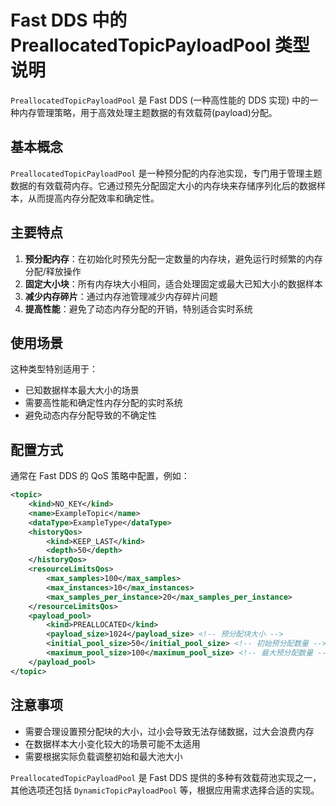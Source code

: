 # Fast DDS 中的 PreallocatedTopicPayloadPool 类型说明

`PreallocatedTopicPayloadPool` 是 Fast DDS (一种高性能的 DDS 实现) 中的一种内存管理策略，用于高效处理主题数据的有效载荷(payload)分配。

## 基本概念

`PreallocatedTopicPayloadPool` 是一种预分配的内存池实现，专门用于管理主题数据的有效载荷内存。它通过预先分配固定大小的内存块来存储序列化后的数据样本，从而提高内存分配效率和确定性。

## 主要特点

1. **预分配内存**：在初始化时预先分配一定数量的内存块，避免运行时频繁的内存分配/释放操作
2. **固定大小块**：所有内存块大小相同，适合处理固定或最大已知大小的数据样本
3. **减少内存碎片**：通过内存池管理减少内存碎片问题
4. **提高性能**：避免了动态内存分配的开销，特别适合实时系统

## 使用场景

这种类型特别适用于：
- 已知数据样本最大大小的场景
- 需要高性能和确定性内存分配的实时系统
- 避免动态内存分配导致的不确定性

## 配置方式

通常在 Fast DDS 的 QoS 策略中配置，例如：

```xml
<topic>
    <kind>NO_KEY</kind>
    <name>ExampleTopic</name>
    <dataType>ExampleType</dataType>
    <historyQos>
        <kind>KEEP_LAST</kind>
        <depth>50</depth>
    </historyQos>
    <resourceLimitsQos>
        <max_samples>100</max_samples>
        <max_instances>10</max_instances>
        <max_samples_per_instance>20</max_samples_per_instance>
    </resourceLimitsQos>
    <payload_pool>
        <kind>PREALLOCATED</kind>
        <payload_size>1024</payload_size> <!-- 预分配块大小 -->
        <initial_pool_size>50</initial_pool_size> <!-- 初始预分配数量 -->
        <maximum_pool_size>100</maximum_pool_size> <!-- 最大预分配数量 -->
    </payload_pool>
</topic>
```

## 注意事项

- 需要合理设置预分配块的大小，过小会导致无法存储数据，过大会浪费内存
- 在数据样本大小变化较大的场景可能不太适用
- 需要根据实际负载调整初始和最大池大小

`PreallocatedTopicPayloadPool` 是 Fast DDS 提供的多种有效载荷池实现之一，其他选项还包括 `DynamicTopicPayloadPool` 等，根据应用需求选择合适的实现。